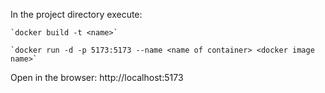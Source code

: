 In the project directory execute:

    `docker build -t <name>`

    `docker run -d -p 5173:5173 --name <name of container> <docker image name>`
  
Open in the browser:
      http://localhost:5173
